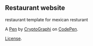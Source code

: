 Restaurant website 
-------------------
restaurant template for mexican resturant 

A [Pen](https://codepen.io/cryptographi/pen/BapdXOb) by [CryptoGraphi](https://codepen.io/cryptographi) on [CodePen](https://codepen.io).

[License](https://codepen.io/license/pen/BapdXOb).